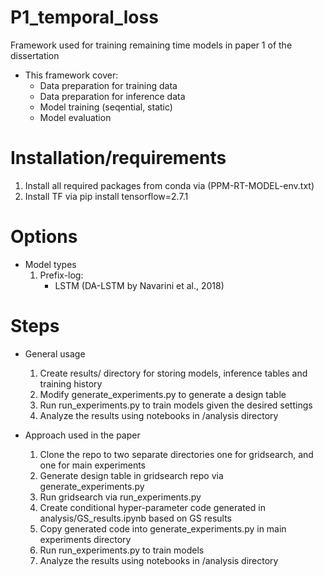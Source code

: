 # P1_temporal_loss
 Framework used for training remaining time models in paper 1 of the dissertation

- This framework cover:
	- Data preparation for training data
	- Data preparation for inference data
	- Model training (seqential, static)
	- Model evaluation


# Installation/requirements

1. Install all required packages from conda via (PPM-RT-MODEL-env.txt)
2. Install TF via pip install tensorflow=2.7.1


# Options

- Model types
	1. Prefix-log:
		- LSTM (DA-LSTM by Navarini et al., 2018)


# Steps

- General usage
	1. Create results/ directory for storing models, inference tables and training history
	2. Modify generate_experiments.py to generate a design table
	3. Run run_experiments.py to train models given the desired settings
	4. Analyze the results using notebooks in /analysis directory

- Approach used in the paper
	1. Clone the repo to two separate directories one for gridsearch, and one for main experiments
	2. Generate design table in gridsearch repo via generate_experiments.py
	3. Run gridsearch via run_experiments.py
	4. Create conditional hyper-parameter code generated in analysis/GS_results.ipynb based on GS results
	5. Copy generated code into generate_experiments.py in main experiments directory
	6. Run run_experiments.py to train models
	3. Analyze the results using notebooks in /analysis directory